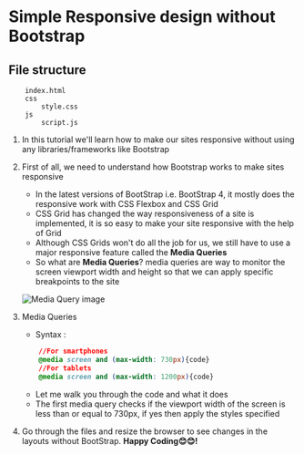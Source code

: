 # Simple Responsive design without Bootstrap

## File structure

```
    index.html
    css
        style.css
    js
        script.js
```

1. In this tutorial we'll learn how to make our sites responsive without using any libraries/frameworks like Bootstrap
1. First of all, we need to understand how Bootstrap works to make sites responsive

    - In the latest versions of BootStrap i.e. BootStrap 4, it mostly does the responsive work with CSS Flexbox and CSS Grid
    - CSS Grid has changed the way responsiveness of a site is implemented, it is so easy to make your site responsive with the help of Grid
    - Although CSS Grids won't do all the job for us, we still have to use a major responsive feature called the **Media Queries**
    - So what are **Media Queries**? media queries are way to monitor the screen viewport width and height so that we can apply specific breakpoints to the site

    ![Media Query image](https://www.seobility.net/en/wiki/images/6/6f/Media-Queries.png)

1. Media Queries

    - Syntax :

    ```css
        //For smartphones
        @media screen and (max-width: 730px){code}
        //For tablets
        @media screen and (max-width: 1200px){code}
    ```

    - Let me walk you through the code and what it does
    - The first media query checks if the viewport width of the screen is less than or equal to 730px, if yes then apply the styles specified

1. Go through the files and resize the browser to see changes in the layouts without BootStrap. **Happy Coding😊😊!**
